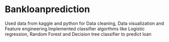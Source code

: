 # Bankloanprediction
Used data from kaggle and python for Data cleaning, Data visualization and Feature engineering.Implemented classifier algorthms like Logistic regression, Random Forest and Decision tree classifier to predict loan 
